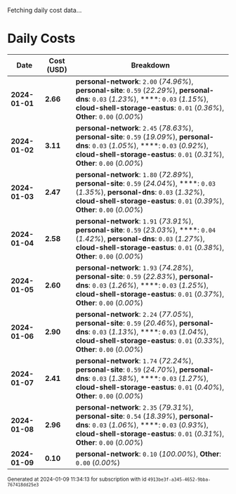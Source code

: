 Fetching daily cost data...
# Daily Costs

| Date | Cost (USD) | Breakdown |
|------|----------------|-----------|
| **2024-01-01** | **2.66** | **personal-network**: `2.00` (_74.96%_), **personal-site**: `0.59` (_22.29%_), **personal-dns**: `0.03` (_1.23%_), ****: `0.03` (_1.15%_), **cloud-shell-storage-eastus**: `0.01` (_0.36%_), **Other**: `0.00` (_0.00%_) |
| **2024-01-02** | **3.11** | **personal-network**: `2.45` (_78.63%_), **personal-site**: `0.59` (_19.09%_), **personal-dns**: `0.03` (_1.05%_), ****: `0.03` (_0.92%_), **cloud-shell-storage-eastus**: `0.01` (_0.31%_), **Other**: `0.00` (_0.00%_) |
| **2024-01-03** | **2.47** | **personal-network**: `1.80` (_72.89%_), **personal-site**: `0.59` (_24.04%_), ****: `0.03` (_1.35%_), **personal-dns**: `0.03` (_1.32%_), **cloud-shell-storage-eastus**: `0.01` (_0.39%_), **Other**: `0.00` (_0.00%_) |
| **2024-01-04** | **2.58** | **personal-network**: `1.91` (_73.91%_), **personal-site**: `0.59` (_23.03%_), ****: `0.04` (_1.42%_), **personal-dns**: `0.03` (_1.27%_), **cloud-shell-storage-eastus**: `0.01` (_0.38%_), **Other**: `0.00` (_0.00%_) |
| **2024-01-05** | **2.60** | **personal-network**: `1.93` (_74.28%_), **personal-site**: `0.59` (_22.83%_), **personal-dns**: `0.03` (_1.26%_), ****: `0.03` (_1.25%_), **cloud-shell-storage-eastus**: `0.01` (_0.37%_), **Other**: `0.00` (_0.00%_) |
| **2024-01-06** | **2.90** | **personal-network**: `2.24` (_77.05%_), **personal-site**: `0.59` (_20.46%_), **personal-dns**: `0.03` (_1.13%_), ****: `0.03` (_1.04%_), **cloud-shell-storage-eastus**: `0.01` (_0.33%_), **Other**: `0.00` (_0.00%_) |
| **2024-01-07** | **2.41** | **personal-network**: `1.74` (_72.24%_), **personal-site**: `0.59` (_24.70%_), **personal-dns**: `0.03` (_1.38%_), ****: `0.03` (_1.27%_), **cloud-shell-storage-eastus**: `0.01` (_0.40%_), **Other**: `0.00` (_0.00%_) |
| **2024-01-08** | **2.96** | **personal-network**: `2.35` (_79.31%_), **personal-site**: `0.54` (_18.39%_), **personal-dns**: `0.03` (_1.06%_), ****: `0.03` (_0.93%_), **cloud-shell-storage-eastus**: `0.01` (_0.31%_), **Other**: `0.00` (_0.00%_) |
| **2024-01-09** | **0.10** | **personal-network**: `0.10` (_100.00%_), **Other**: `0.00` (_0.00%_) |


<sup>Generated at 2024-01-09 11:34:13 for subscription with id `4913be3f-a345-4652-9bba-767418dd25e3`</sup>
